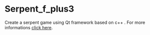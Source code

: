 # Serpent_f_plus3
Create a serpent game using Qt framework based on c++ .
For more informations <a href='https://drive.google.com/drive/folders/1ZeBs2Nr8b-5WEpvdXcVY6DSIazjVJ9W6?usp=share_link'>click here</a>.

